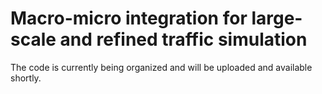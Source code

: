 # Macro-micro integration for large-scale and refined traffic simulation

The code is currently being organized and will be uploaded and available shortly.
